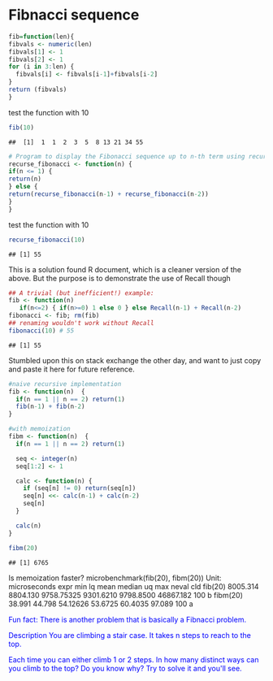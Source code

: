 Fibnacci sequence
================

``` r
fib=function(len){
fibvals <- numeric(len)
fibvals[1] <- 1
fibvals[2] <- 1
for (i in 3:len) { 
  fibvals[i] <- fibvals[i-1]+fibvals[i-2]
} 
return (fibvals)
}
```

test the function with 10

``` r
fib(10)
```

    ##  [1]  1  1  2  3  5  8 13 21 34 55

``` r
# Program to display the Fibonacci sequence up to n-th term using recursive functions
recurse_fibonacci <- function(n) {
if(n <= 1) {
return(n)
} else {
return(recurse_fibonacci(n-1) + recurse_fibonacci(n-2))
}
}
```

test the function with 10

``` r
recurse_fibonacci(10)
```

    ## [1] 55

This is a solution found R document, which is a cleaner version of the above. But the purpose is to demonstrate the use of Recall though

``` r
## A trivial (but inefficient!) example:
fib <- function(n)
   if(n<=2) { if(n>=0) 1 else 0 } else Recall(n-1) + Recall(n-2)
fibonacci <- fib; rm(fib)
## renaming wouldn't work without Recall
fibonacci(10) # 55
```

    ## [1] 55

Stumbled upon this on stack exchange the other day, and want to just copy and paste it here for future reference.

``` r
#naive recursive implementation
fib <- function(n)  {
  if(n == 1 || n == 2) return(1)
  fib(n-1) + fib(n-2)
}
```

``` r
#with memoization
fibm <- function(n)  {
  if(n == 1 || n == 2) return(1)

  seq <- integer(n)
  seq[1:2] <- 1

  calc <- function(n) {
    if (seq[n] != 0) return(seq[n])
    seq[n] <<- calc(n-1) + calc(n-2)
    seq[n]
  }

  calc(n)
}
```

``` r
fibm(20)
```

    ## [1] 6765

Is memoization faster? microbenchmark(fib(20), fibm(20)) Unit: microseconds expr min lq mean median uq max neval cld fib(20) 8005.314 8804.130 9758.75325 9301.6210 9798.8500 46867.182 100 b fibm(20) 38.991 44.798 54.12626 53.6725 60.4035 97.089 100 a

<span style="color:blue">Fun fact: There is another problem that is basically a Fibnacci problem. </span>

<span style="color:blue">Description You are climbing a stair case. It takes n steps to reach to the top.

<span style="color:blue">Each time you can either climb 1 or 2 steps. In how many distinct ways can you climb to the top? <span style="color:blue">Do you know why? Try to solve it and you'll see.</span>
